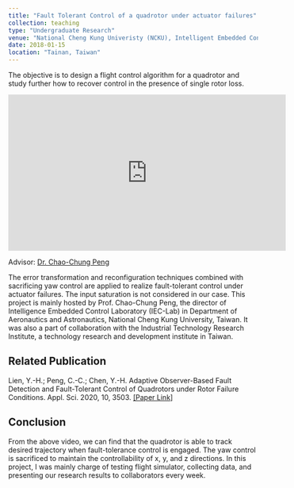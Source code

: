 ```yaml
---
title: "Fault Tolerant Control of a quadrotor under actuator failures"
collection: teaching
type: "Undergraduate Research"
venue: "National Cheng Kung Univeristy (NCKU), Intelligent Embedded Control (IEC) Lab, Department of Aeronautics and Astronautics"
date: 2018-01-15
location: "Tainan, Taiwan"
---
```


The objective is to design a flight control algorithm for a quadrotor and study further how to recover control in the presence of single rotor loss.
<p align="center">
<iframe width="560" height="315" src="https://www.youtube.com/embed/kR5VIGB4Mvk?si=9DyI4m7teWahkBNx" title="YouTube video player" frameborder="0" allow="accelerometer; autoplay; clipboard-write; encrypted-media; gyroscope; picture-in-picture; web-share" allowfullscreen></iframe>
</p>

Advisor: [Dr. Chao-Chung Peng](https://scholar.google.com/citations?user=YzN8zoUAAAAJ&hl=en)<br />

The error transformation and reconfiguration techniques combined with sacrificing yaw control are applied to realize fault-tolerant control under actuator failures. The input saturation is not considered in our case. This project is mainly hosted by Prof. Chao-Chung Peng, the director of Intelligence Embedded Control Laboratory (IEC-Lab) in Department of Aeronautics and Astronautics, National Cheng Kung University, Taiwan. It was also a part of collaboration with the Industrial Technology Research Institute, a technology research and development institute in Taiwan.

<!-- Advisor: [Chao-Chung Peng](https://scholar.google.com/citations?user=YzN8zoUAAAAJ&hl=en) -->


## Related Publication
Lien, Y.-H.; Peng, C.-C.; Chen, Y.-H. Adaptive Observer-Based Fault Detection and Fault-Tolerant Control of Quadrotors under Rotor Failure Conditions. Appl. Sci. 2020, 10, 3503. [[Paper Link]](https://doi.org/10.3390/app10103503)

## Conclusion
From the above video, we can find that the quadrotor is able to track desired trajectory when fault-tolerance control is engaged. The yaw control is sacrificed to maintain the controllability of x, y, and z directions. In this project, I was mainly charge of testing flight simulator, collecting data, and presenting our research results to collaborators every week.



<!-- ---
title: "Teaching experience 2"
collection: teaching
type: "Workshop"
permalink: /teaching/2015-spring-teaching-1
venue: "University 1, Department"
date: 2015-01-01
location: "City, Country"
---

This is a description of a teaching experience. You can use markdown like any other post.

Heading 1
======

Heading 2
======

Heading 3
====== -->

